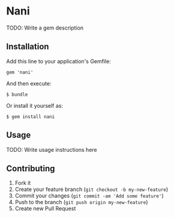 # Nani

TODO: Write a gem description

## Installation

Add this line to your application's Gemfile:

    gem 'nani'

And then execute:

    $ bundle

Or install it yourself as:

    $ gem install nani

## Usage

TODO: Write usage instructions here

## Contributing

1. Fork it
2. Create your feature branch (`git checkout -b my-new-feature`)
3. Commit your changes (`git commit -am 'Add some feature'`)
4. Push to the branch (`git push origin my-new-feature`)
5. Create new Pull Request
